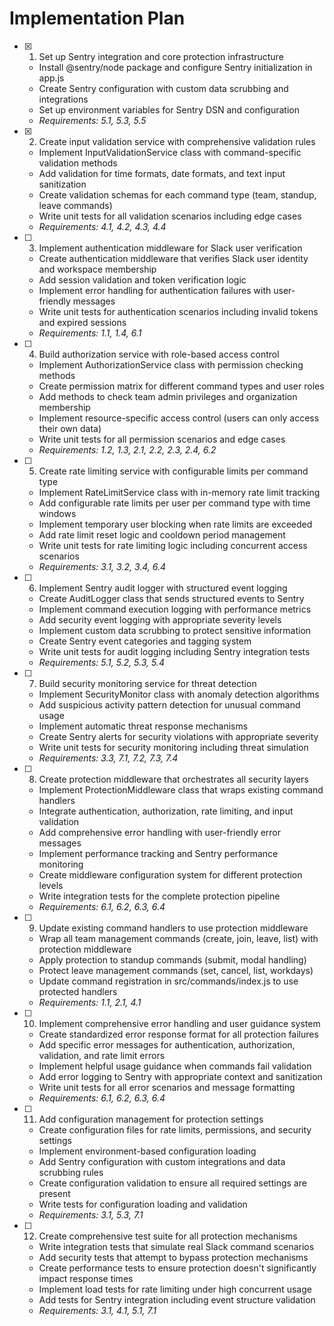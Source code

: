 # Implementation Plan

- [x] 1. Set up Sentry integration and core protection infrastructure

  - Install @sentry/node package and configure Sentry initialization in app.js
  - Create Sentry configuration with custom data scrubbing and integrations
  - Set up environment variables for Sentry DSN and configuration
  - _Requirements: 5.1, 5.3, 5.5_

- [x] 2. Create input validation service with comprehensive validation rules

  - Implement InputValidationService class with command-specific validation methods
  - Add validation for time formats, date formats, and text input sanitization
  - Create validation schemas for each command type (team, standup, leave commands)
  - Write unit tests for all validation scenarios including edge cases
  - _Requirements: 4.1, 4.2, 4.3, 4.4_

- [ ] 3. Implement authentication middleware for Slack user verification

  - Create authentication middleware that verifies Slack user identity and workspace membership
  - Add session validation and token verification logic
  - Implement error handling for authentication failures with user-friendly messages
  - Write unit tests for authentication scenarios including invalid tokens and expired sessions
  - _Requirements: 1.1, 1.4, 6.1_

- [ ] 4. Build authorization service with role-based access control

  - Implement AuthorizationService class with permission checking methods
  - Create permission matrix for different command types and user roles
  - Add methods to check team admin privileges and organization membership
  - Implement resource-specific access control (users can only access their own data)
  - Write unit tests for all permission scenarios and edge cases
  - _Requirements: 1.2, 1.3, 2.1, 2.2, 2.3, 2.4, 6.2_

- [ ] 5. Create rate limiting service with configurable limits per command type

  - Implement RateLimitService class with in-memory rate limit tracking
  - Add configurable rate limits per user per command type with time windows
  - Implement temporary user blocking when rate limits are exceeded
  - Add rate limit reset logic and cooldown period management
  - Write unit tests for rate limiting logic including concurrent access scenarios
  - _Requirements: 3.1, 3.2, 3.4, 6.4_

- [ ] 6. Implement Sentry audit logger with structured event logging

  - Create AuditLogger class that sends structured events to Sentry
  - Implement command execution logging with performance metrics
  - Add security event logging with appropriate severity levels
  - Implement custom data scrubbing to protect sensitive information
  - Create Sentry event categories and tagging system
  - Write unit tests for audit logging including Sentry integration tests
  - _Requirements: 5.1, 5.2, 5.3, 5.4_

- [ ] 7. Build security monitoring service for threat detection

  - Implement SecurityMonitor class with anomaly detection algorithms
  - Add suspicious activity pattern detection for unusual command usage
  - Implement automatic threat response mechanisms
  - Create Sentry alerts for security violations with appropriate severity
  - Write unit tests for security monitoring including threat simulation
  - _Requirements: 3.3, 7.1, 7.2, 7.3, 7.4_

- [ ] 8. Create protection middleware that orchestrates all security layers

  - Implement ProtectionMiddleware class that wraps existing command handlers
  - Integrate authentication, authorization, rate limiting, and input validation
  - Add comprehensive error handling with user-friendly error messages
  - Implement performance tracking and Sentry performance monitoring
  - Create middleware configuration system for different protection levels
  - Write integration tests for the complete protection pipeline
  - _Requirements: 6.1, 6.2, 6.3, 6.4_

- [ ] 9. Update existing command handlers to use protection middleware

  - Wrap all team management commands (create, join, leave, list) with protection middleware
  - Apply protection to standup commands (submit, modal handling)
  - Protect leave management commands (set, cancel, list, workdays)
  - Update command registration in src/commands/index.js to use protected handlers
  - _Requirements: 1.1, 2.1, 4.1_

- [ ] 10. Implement comprehensive error handling and user guidance system

  - Create standardized error response format for all protection failures
  - Add specific error messages for authentication, authorization, validation, and rate limit errors
  - Implement helpful usage guidance when commands fail validation
  - Add error logging to Sentry with appropriate context and sanitization
  - Write unit tests for all error scenarios and message formatting
  - _Requirements: 6.1, 6.2, 6.3, 6.4_

- [ ] 11. Add configuration management for protection settings

  - Create configuration files for rate limits, permissions, and security settings
  - Implement environment-based configuration loading
  - Add Sentry configuration with custom integrations and data scrubbing rules
  - Create configuration validation to ensure all required settings are present
  - Write tests for configuration loading and validation
  - _Requirements: 3.1, 5.3, 7.1_

- [ ] 12. Create comprehensive test suite for all protection mechanisms
  - Write integration tests that simulate real Slack command scenarios
  - Add security tests that attempt to bypass protection mechanisms
  - Create performance tests to ensure protection doesn't significantly impact response times
  - Implement load tests for rate limiting under high concurrent usage
  - Add tests for Sentry integration including event structure validation
  - _Requirements: 3.1, 4.1, 5.1, 7.1_
